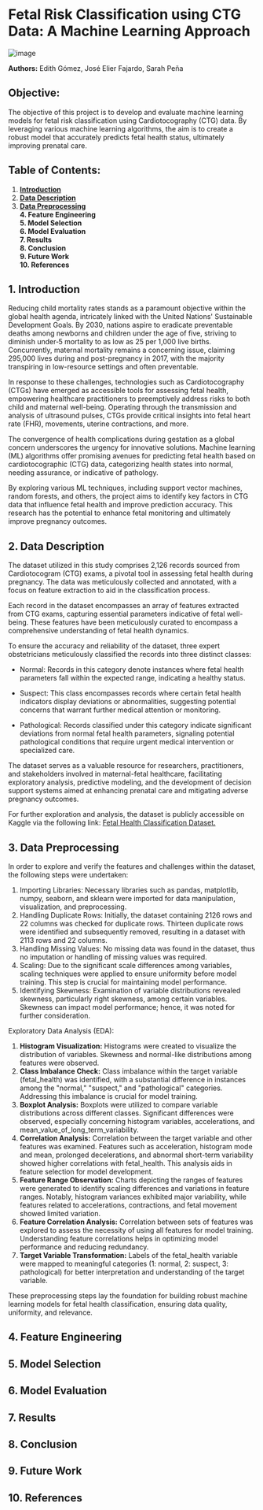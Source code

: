 # Fetal Risk Classification using CTG Data: A Machine Learning Approach

![image](https://github.com/curlypetrol/capstone-fuse.ai/assets/114018163/2779e93b-7ade-4ba6-be5f-18e08bef9ac3)

**Authors:** Edith Gómez, José Elier Fajardo, Sarah Peña

## Objective:
The objective of this project is to develop and evaluate machine learning models for fetal risk classification using Cardiotocography (CTG) data. By leveraging various machine learning algorithms, the aim is to create a robust model that accurately predicts fetal health status, ultimately improving prenatal care.

## Table of Contents:
1. [**Introduction**](https://github.com/curlypetrol/capstone-fuse.ai?tab=readme-ov-file#1-introduction)<br>
2. [**Data Description**](https://github.com/curlypetrol/capstone-fuse.ai?tab=readme-ov-file#2-data-description)<br>
3. [**Data Preprocessing**](https://github.com/curlypetrol/capstone-fuse.ai?tab=readme-ov-file#3-data-preprocessing)<br>
**4. Feature Engineering**<br>
**5. Model Selection**<br>
**6. Model Evaluation**<br>
**7. Results**<br>
**8. Conclusion**<br>
**9. Future Work**<br>
**10. References**<br>

## 1. Introduction
Reducing child mortality rates stands as a paramount objective within the global health agenda, intricately linked with the United Nations' Sustainable Development Goals. By 2030, nations aspire to eradicate preventable deaths among newborns and children under the age of five, striving to diminish under‑5 mortality to as low as 25 per 1,000 live births. Concurrently, maternal mortality remains a concerning issue, claiming 295,000 lives during and post-pregnancy in 2017, with the majority transpiring in low-resource settings and often preventable.

In response to these challenges, technologies such as Cardiotocography (CTGs) have emerged as accessible tools for assessing fetal health, empowering healthcare practitioners to preemptively address risks to both child and maternal well-being. Operating through the transmission and analysis of ultrasound pulses, CTGs provide critical insights into fetal heart rate (FHR), movements, uterine contractions, and more.

The convergence of health complications during gestation as a global concern underscores the urgency for innovative solutions. Machine learning (ML) algorithms offer promising avenues for predicting fetal health based on cardiotocographic (CTG) data, categorizing health states into normal, needing assurance, or indicative of pathology. 

By exploring various ML techniques, including support vector machines, random forests, and others, the project aims to identify key factors in CTG data that influence fetal health and improve prediction accuracy. This research has the potential to enhance fetal monitoring and ultimately improve pregnancy outcomes.

## 2. Data Description
The dataset utilized in this study comprises 2,126 records sourced from Cardiotocogram (CTG) exams, a pivotal tool in assessing fetal health during pregnancy. The data was meticulously collected and annotated, with a focus on feature extraction to aid in the classification process.

Each record in the dataset encompasses an array of features extracted from CTG exams, capturing essential parameters indicative of fetal well-being. These features have been meticulously curated to encompass a comprehensive understanding of fetal health dynamics.

To ensure the accuracy and reliability of the dataset, three expert obstetricians meticulously classified the records into three distinct classes:

- Normal: Records in this category denote instances where fetal health parameters fall within the expected range, indicating a healthy status.

- Suspect: This class encompasses records where certain fetal health indicators display deviations or abnormalities, suggesting potential concerns that warrant further medical attention or monitoring.

- Pathological: Records classified under this category indicate significant deviations from normal fetal health parameters, signaling potential pathological conditions that require urgent medical intervention or specialized care.

The dataset serves as a valuable resource for researchers, practitioners, and stakeholders involved in maternal-fetal healthcare, facilitating exploratory analysis, predictive modeling, and the development of decision support systems aimed at enhancing prenatal care and mitigating adverse pregnancy outcomes.

For further exploration and analysis, the dataset is publicly accessible on Kaggle via the following link: [Fetal Health Classification Dataset.](https://shorturl.at/fgjJN)

## 3. Data Preprocessing
In order to explore and verify the features and challenges within the dataset, the following steps were undertaken:

1. Importing Libraries: Necessary libraries such as pandas, matplotlib, numpy, seaborn, and sklearn were imported for data manipulation, visualization, and preprocessing.
2. Handling Duplicate Rows: Initially, the dataset containing 2126 rows and 22 columns was checked for duplicate rows. Thirteen duplicate rows were identified and subsequently removed, resulting in a dataset with 2113 rows and 22 columns.
3. Handling Missing Values: No missing data was found in the dataset, thus no imputation or handling of missing values was required.
4. Scaling: Due to the significant scale differences among variables, scaling techniques were applied to ensure uniformity before model training. This step is crucial for maintaining model performance.
5. Identifying Skewness: Examination of variable distributions revealed skewness, particularly right skewness, among certain variables. Skewness can impact model performance; hence, it was noted for further consideration.

Exploratory Data Analysis (EDA):

1. **Histogram Visualization:** Histograms were created to visualize the distribution of variables. Skewness and normal-like distributions among features were observed.
2. **Class Imbalance Check:** Class imbalance within the target variable (fetal_health) was identified, with a substantial difference in instances among the "normal," "suspect," and "pathological" categories. Addressing this imbalance is crucial for model training.
3. **Boxplot Analysis:** Boxplots were utilized to compare variable distributions across different classes. Significant differences were observed, especially concerning histogram variables, accelerations, and mean_value_of_long_term_variability.
4. **Correlation Analysis:** Correlation between the target variable and other features was examined. Features such as acceleration, histogram mode and mean, prolonged decelerations, and abnormal short-term variability showed higher correlations with fetal_health. This analysis aids in feature selection for model development.
5. **Feature Range Observation:** Charts depicting the ranges of features were generated to identify scaling differences and variations in feature ranges. Notably, histogram variances exhibited major variability, while features related to accelerations, contractions, and fetal movement showed limited variation.
6. **Feature Correlation Analysis:** Correlation between sets of features was explored to assess the necessity of using all features for model training. Understanding feature correlations helps in optimizing model performance and reducing redundancy.
7. **Target Variable Transformation:** Labels of the fetal_health variable were mapped to meaningful categories (1: normal, 2: suspect, 3: pathological) for better interpretation and understanding of the target variable.

These preprocessing steps lay the foundation for building robust machine learning models for fetal health classification, ensuring data quality, uniformity, and relevance.


## 4. Feature Engineering

## 5. Model Selection

## 6. Model Evaluation

## 7. Results

## 8. Conclusion

## 9. Future Work

## 10. References
